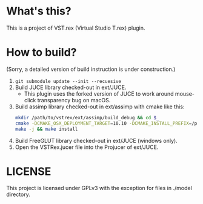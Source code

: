# What's this?

This is a project of VST.rex (Virtual Studio T.rex) plugin.

# How to build?

(Sorry, a detailed version of build instruction is under construction.)

1. `git submodule update --init --recuesive`
1. Build JUCE library checked-out in ext/JUCE.
    * This plugin uses the forked version of JUCE to work around mouse-click transparency bug on macOS.
1. Build assimp library checked-out in ext/assimp with cmake like this:
    ```sh
    mkdir /path/to/vstrex/ext/assimp/build_debug && cd $_
    cmake -DCMAKE_OSX_DEPLOYMENT_TARGET=10.10 -DCMAKE_INSTALL_PREFIX=/path/to/vstrex/ext/assimp/build_debug/install -DBUILD_SHARED_LIBS=OFF -DASSIMP_BUILD_SAMPLES=OFF -DBUILD_DOCS=OFF -DCMAKE_BUILD_TYPE=Debug -DDEBUG_POSTFIX= ..
    make -j && make install
    ```
1. Build FreeGLUT library checked-out in ext/JUCE (windows only).
1. Open the VSTRex.jucer file into the Projucer of ext/JUCE.

# LICENSE

This project is licensed under GPLv3 with the exception for files in ./model directory.
